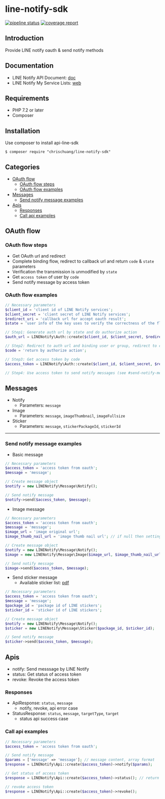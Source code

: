 # line-notify-sdk

[![pipeline status](https://gitlab.com/chrischuang/line-notify-sdk/badges/master/pipeline.svg)](https://gitlab.com/chrischuang/line-notify-sdk/commits/master)
[![coverage report](https://gitlab.com/chrischuang/line-notify-sdk/badges/master/coverage.svg)](https://gitlab.com/chrischuang/line-notify-sdk/commits/master)

## Introduction

Provide LINE notify oauth & send notify methods

## Documentation

 * LINE Notify API Document: [doc](https://notify-bot.line.me/doc/)
 * LINE Notify My Service Lists: [web](https://notify-bot.line.me/my/services/)

## Requirements
 * PHP 7.2 or later
 * Composer
 
## Installation

Use composer to install api-line-sdk
```shell script
$ composer require "chrischuang/line-notify-sdk"
```

## Categories

* [OAuth flow](#oauth-flow)
  * [OAuth flow steps](#oauth-flow-steps)
  * [OAuth flow examples](#oauth-flow-examples)
* [Messages](#Messages)
  * [Send notify message examples](#send-notify-message-examples)
* [Apis](#Apis)
  * [Responses](#Responses)
  * [Call api examples](#call-api-examples)


## OAuth flow
 ### OAuth flow steps
   * Get OAuth url and redirect
   * Complete binding flow, redirect to callback url and return `code` & `state` parameters 
   * Verification the transmission is unmodified by `state`
   * Get `access token` of user by `code`
   * Send notify message by access token
   
 ### OAuth flow examples
```php
// Necessary parameters
$client_id = 'client id of LINE Notify services';
$client_secret = 'client secret of LINE Notify services';
$redirect_uri = 'callback url for accept oauth result';
$state = 'user info of the key uses to verify the correctness of the flow';

// Step1: Generate auth url by state and do authorize action
$auth_url = LINENotify\Auth::create($client_id, $client_secret, $redirect_uri)->genAuthUrl($state);

// Step2: Redirect to auth url and binding user or group, redirect to callback url and return `code` & `state` parameters
$code = 'return by authorize action';

// Step3: Get access token by code
$access_token = LINENotify\Auth::create($client_id, $client_secret, $redirect_uri)->getAccessToken($code);

// Step4: Use access token to send notify messages (see #send-notify-message-examples)
```


## Messages
 * Notify
   * Parameters: `message`
 * Image
   * Parameters: `message`, `imageThumbnail`, `imageFullsize`
 * Sticker
   * Parameters: `message`, `stickerPackageId`, `stickerId`

---

### Send notify message examples
 * Basic message
```php
// Necessary parameters
$access_token = 'access token from oauth';
$message = 'message';

// Create message object
$notify = new LINENotify\Message\Notify();

// Send notify message
$notify->send($access_token, $message);
```

 * Image message
```php
// Necessary parameters
$access_token = 'access token from oauth';
$message = 'message';
$image_url = 'image original url';
$image_thumb_nail_url = 'image thumb nail url'; // if null then setting by image_url

// Create message object
$notify = new LINENotify\Message\Notify();
$image = new LINENotify\Message\Image($image_url, $image_thumb_nail_url);

// Send notify message
$image->send($access_token, $message);
```

 * Send sticker message
   * Available sticker list: [pdf](https://drive.google.com/viewerng/viewer?url=https://developers.line.me/media/messaging-api/sticker_list.pdf)
```php
// Necessary parameters
$access_token = 'access token from oauth';
$message = 'message';
$package_id = 'package id of LINE stickers';
$sticker_id = 'sticker id of LINE stickers';

// Create message object
$notify = new LINENotify\Message\Notify();
$sticker = new LINENotify\Message\Sticker($package_id, $sticker_id);

// Send notify message
$sticker->send($access_token, $message);
```

## Apis
 * notify: Send messsage by LINE Notify
 * status: Get status of access token
 * revoke: Revoke the access token
 
### Responses
 * ApiResponse: `status`, `message`
   * notify, revoke, api error case
 * StatusResponse: `status`, `message`, `targetType`, `target`
   * status api success case
   
### Call api examples
```php
// Necessary parameters
$access_token = 'access token from oauth';

// Send notify message
$params = ['message' => 'message']; // message content, array format
$response = LINENotify\Api::create($access_token)->notify($params);

// Get status of access token
$response = LINENotify\Api::create($access_token)->status(); // return StatusResponse object

// revoke access token
$response = LINENotify\Api::create($access_token)->revoke();
```
